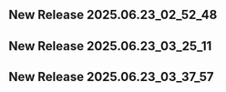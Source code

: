 ## New Release 2025.06.23_02_52_48
## New Release 2025.06.23_03_25_11
## New Release 2025.06.23_03_37_57

